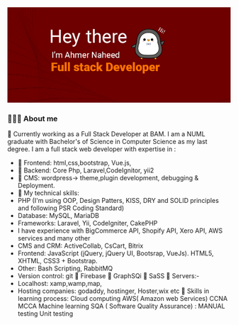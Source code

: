 <picture>
 <source media="(prefers-color-scheme: dark)" srcset="https://raw.githubusercontent.com/ahmer-naheed-247/ahmer-naheed-247/master/Ahmer%20copy%20(2).jpg">
 <source media="(prefers-color-scheme: light)" srcset="https://raw.githubusercontent.com/ahmer-naheed-247/ahmer-naheed-247/master/Ahmer%20copy%20(2).jpg">
 <img alt="YOUR-ALT-TEXT" src="https://raw.githubusercontent.com/ahmer-naheed-247/ahmer-naheed-247/master/Ahmer%20copy%20(2).jpg">
</picture>

### 🙋🏻‍♂️ About me
🔭 Currently working as a Full Stack Developer at BAM.
I am a NUML graduate with Bachelor's of Science in Computer Science as my last degree. I am a full stack web developer with expertise in :
- 🌱 Frontend: html,css,bootstrap, Vue.js,
- 🌱 Backend: Core Php, Laravel,CodeIgnitor, yii2
- 🌱 CMS: wordpress-> theme,plugin development, debugging & Deployment.
- 💬 My technical skills:
 - PHP (I'm using OOP, Design Patters, KISS, DRY and SOLID principles and following PSR Coding Standard)
 - Database: MySQL, MariaDB
 - Frameworks: Laravel, Yii, CodeIgniter, CakePHP
 - I have experience with BigCommerce API, Shopify API, Xero API, AWS services and many other
 - CMS and CRM: ActiveCollab, CsCart, Bitrix
 - Frontend: JavaScript (jQuery, jQuery UI, Bootsrap, VueJs). HTML5, XHTML, CSS3 + Bootstrap.
 - Other: Bash Scripting, RabbitMQ
 - Version control: git
💬 Firebase
💬 GraphSQi
💬 SaSS
💬 Servers:-
  - Localhost: xamp,wamp,map,
  - Hosting companies: godaddy, hostinger, Hoster,wix etc
🌱 Skills in learning process:
 Cloud computing
 AWS( Amazon web Services)
 CCNA
 MCCA
 Machine learning
 SQA ( Software Quality Assurance) :
 MANUAL testing
 Unit testing
<!--
**ahmer-naheed-247/ahmer-naheed-247** is a ✨ _special_ ✨ repository because its `README.md` (this file) appears on your GitHub profile.

Here are some ideas to get you started:

- 🔭 I’m currently working on ...
- 🌱 I’m currently learning ...
- 👯 I’m looking to collaborate on ...
- 🤔 I’m looking for help with ...
- 💬 Ask me about ...
- 📫 How to reach me: ...
- 😄 Pronouns: ...
- ⚡ Fun fact: ...
-->
